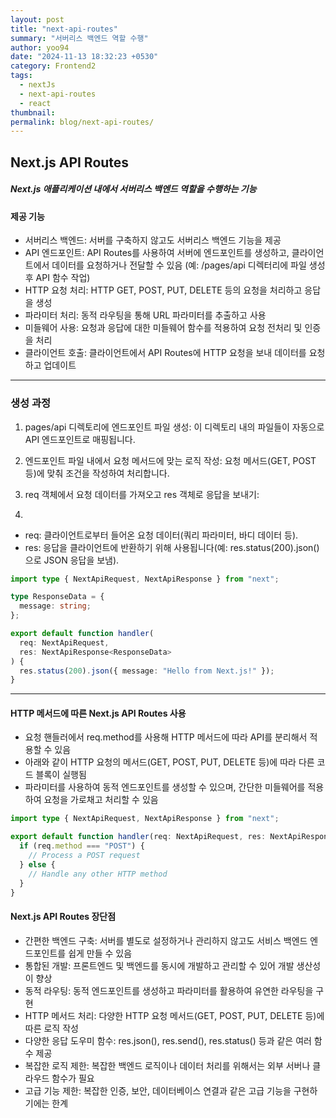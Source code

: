 ```yaml
---
layout: post
title: "next-api-routes"
summary: "서버리스 백엔드 역할 수행"
author: yoo94
date: "2024-11-13 18:32:23 +0530"
category: Frontend2
tags:
  - nextJs
  - next-api-routes
  - react
thumbnail:
permalink: blog/next-api-routes/
---
```


## Next.js API Routes

##### Next.js 애플리케이션 내에서 서버리스 백엔드 역할을 수행하는 기능

#### 제공 기능

- 서버리스 백엔드: 서버를 구축하지 않고도 서버리스 백엔드 기능을 제공
- API 엔드포인트: API Routes를 사용하여 서버에 엔드포인트를 생성하고, 클라이언트에서 데이터를 요청하거나 전달할 수 있음 (예: /pages/api 디렉터리에 파일 생성 후 API 함수 작업)
- HTTP 요청 처리: HTTP GET, POST, PUT, DELETE 등의 요청을 처리하고 응답을 생성
- 파라미터 처리: 동적 라우팅을 통해 URL 파라미터를 추출하고 사용
- 미들웨어 사용: 요청과 응답에 대한 미들웨어 함수를 적용하여 요청 전처리 및 인증을 처리
- 클라이언트 호출: 클라이언트에서 API Routes에 HTTP 요청을 보내 데이터를 요청하고 업데이트

---

### 생성 과정

1. pages/api 디렉토리에 엔드포인트 파일 생성: 이 디렉토리 내의 파일들이 자동으로 API 엔드포인트로 매핑됩니다.

2. 엔드포인트 파일 내에서 요청 메서드에 맞는 로직 작성: 요청 메서드(GET, POST 등)에 맞춰 조건을 작성하여 처리합니다.

3. req 객체에서 요청 데이터를 가져오고 res 객체로 응답을 보내기:

4.

- req: 클라이언트로부터 들어온 요청 데이터(쿼리 파라미터, 바디 데이터 등).
- res: 응답을 클라이언트에 반환하기 위해 사용됩니다(예: res.status(200).json()으로 JSON 응답을 보냄).

```ts
import type { NextApiRequest, NextApiResponse } from "next";

type ResponseData = {
  message: string;
};

export default function handler(
  req: NextApiRequest,
  res: NextApiResponse<ResponseData>
) {
  res.status(200).json({ message: "Hello from Next.js!" });
}
```

---

#### HTTP 메서드에 따른 Next.js API Routes 사용

- 요청 핸들러에서 req.method를 사용해 HTTP 메서드에 따라 API를 분리해서 적용할 수 있음
- 아래와 같이 HTTP 요청의 메서드(GET, POST, PUT, DELETE 등)에 따라 다른 코드 블록이 실행됨
- 파라미터를 사용하여 동적 엔드포인트를 생성할 수 있으며, 간단한 미들웨어를 적용하여 요청을 가로채고 처리할 수 있음

```ts
import type { NextApiRequest, NextApiResponse } from "next";

export default function handler(req: NextApiRequest, res: NextApiResponse) {
  if (req.method === "POST") {
    // Process a POST request
  } else {
    // Handle any other HTTP method
  }
}
```

#### Next.js API Routes 장단점

- 간편한 백엔드 구축: 서버를 별도로 설정하거나 관리하지 않고도 서비스 백엔드 엔드포인트를 쉽게 만들 수 있음
- 통합된 개발: 프론트엔드 및 백엔드를 동시에 개발하고 관리할 수 있어 개발 생산성이 향상
- 동적 라우팅: 동적 엔드포인트를 생성하고 파라미터를 활용하여 유연한 라우팅을 구현
- HTTP 메서드 처리: 다양한 HTTP 요청 메서드(GET, POST, PUT, DELETE 등)에 따른 로직 작성
- 다양한 응답 도우미 함수: res.json(), res.send(), res.status() 등과 같은 여러 함수 제공
- 복잡한 로직 제한: 복잡한 백엔드 로직이나 데이터 처리를 위해서는 외부 서버나 클라우드 함수가 필요
- 고급 기능 제한: 복잡한 인증, 보안, 데이터베이스 연결과 같은 고급 기능을 구현하기에는 한계
